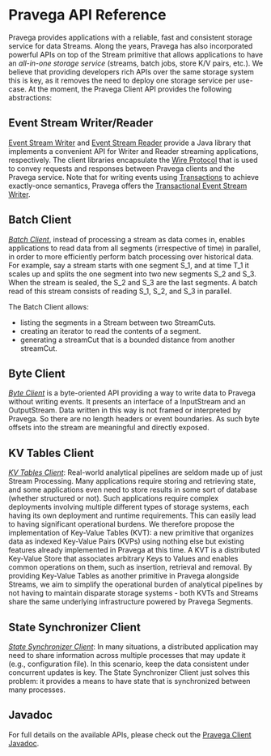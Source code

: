 <!--
Copyright Pravega Authors.

Licensed under the Apache License, Version 2.0 (the "License");
you may not use this file except in compliance with the License.
You may obtain a copy of the License at

    http://www.apache.org/licenses/LICENSE-2.0

Unless required by applicable law or agreed to in writing, software
distributed under the License is distributed on an "AS IS" BASIS,
WITHOUT WARRANTIES OR CONDITIONS OF ANY KIND, either express or implied.
See the License for the specific language governing permissions and
limitations under the License.
-->
# Pravega API Reference

Pravega provides applications with a reliable, fast and consistent storage service for data Streams.
Along the years, Pravega has also incorporated powerful APIs on top of the Stream primitive that allows
applications to have an _all-in-one storage service_ (streams, batch jobs, store K/V pairs, etc.). 
We believe that providing developers rich APIs over the same storage system this is key, as it removes
the need to deploy one storage service per use-case. At the moment, the Pravega Client API provides the 
following abstractions:

## Event Stream Writer/Reader
[Event Stream Writer](https://www.pravega.io/docs/latest/javadoc/clients/io/pravega/client/stream/EventStreamWriter.html)
and  [Event Stream Reader](https://www.pravega.io/docs/latest/javadoc/clients/io/pravega/client/stream/EventStreamReader.html)
provide a Java library that implements a convenient API for Writer and Reader streaming applications, respectively.
The client libraries encapsulate the [Wire Protocol](https://github.com/amit-kumar59/pravega/blob/Issue-8163-pravega-broken-urls/documentation/src/docs/wire-protocol.md)
that is used to convey requests and responses between Pravega clients and the Pravega service.
Note that for writing events using [Transactions](https://github.com/amit-kumar59/pravega/blob/Issue-8163-pravega-broken-urls/documentation/src/docs/pravega-concepts.md/#transactions)
to achieve exactly-once semantics, Pravega offers the [Transactional Event Stream Writer](https://www.pravega.io/docs/latest/javadoc/clients/io/pravega/client/stream/TransactionalEventStreamWriter.html).

## Batch Client
_[Batch Client](https://cncf.pravega.io/docs/latest/javadoc/clients/io/pravega/client/BatchClientFactory.html)_, instead of processing a stream as data comes in, 
enables applications to read data from all segments (irrespective of time) in parallel, in order to more efficiently
perform batch processing over historical data. For example, say a stream starts with one segment S_1, and at time T_1 it scales up and splits the one segment into two new segments S_2 and S_3. When the stream is sealed, the S_2 and S_3 are the last segments. A batch read of this stream consists of reading S_1, S_2, and S_3 in parallel.

The Batch Client allows:
- listing the segments in a Stream between two StreamCuts.
- creating an iterator to read the contents of a segment.
- generating a streamCut that is a bounded distance from another streamCut.

## Byte Client
_[Byte Client](https://www.pravega.io/docs/latest/javadoc/clients/io/pravega/client/ByteStreamClientFactory.html)_ is a byte-oriented API providing a way 
to write data to Pravega without writing events. It presents an interface of a InputStream and an OutputStream. Data 
written in this way is not framed or interpreted by Pravega. So there are no length headers or event boundaries. As 
such byte offsets into the stream are meaningful and directly exposed.

## KV Tables Client
_[KV Tables Client](https://www.pravega.io/docs/latest/javadoc/clients/io/pravega/client/tables/package-summary.html)_: Real-world analytical 
pipelines are seldom made up of just Stream Processing. Many applications 
require storing and retrieving state, and some applications even need to store results in some sort of database 
(whether structured or not). Such applications require complex deployments involving multiple different types of 
storage systems, each having its own deployment and runtime requirements. This can easily lead to having significant 
operational burdens. We therefore propose the implementation of Key-Value Tables (KVT): a new primitive that organizes 
data as indexed Key-Value Pairs (KVPs) using nothing else but existing features already implemented in Pravega at 
this time. A KVT is a distributed Key-Value Store that associates arbitrary Keys to Values and enables common 
operations on them, such as insertion, retrieval and removal. By providing Key-Value Tables as another primitive 
in Pravega alongside Streams, we aim to simplify the operational burden of analytical pipelines by not having to 
maintain disparate storage systems - both KVTs and Streams share the same underlying infrastructure powered by 
Pravega Segments.

## State Synchronizer Client
_[State Synchronizer Client](https://www.pravega.io/docs/latest/javadoc/clients/io/pravega/client/state/StateSynchronizer.html)_:
In many situations, a distributed application may need to share information across multiple processes that may
update it (e.g., configuration file). In this scenario, keep the data consistent under concurrent updates is key.
The State Synchronizer Client just solves this problem: it provides a means to have state that is synchronized between 
many processes.

## Javadoc
For full details on the available APIs, please check out the [Pravega Client Javadoc](https://www.pravega.io/docs/latest/javadoc/clients/).
